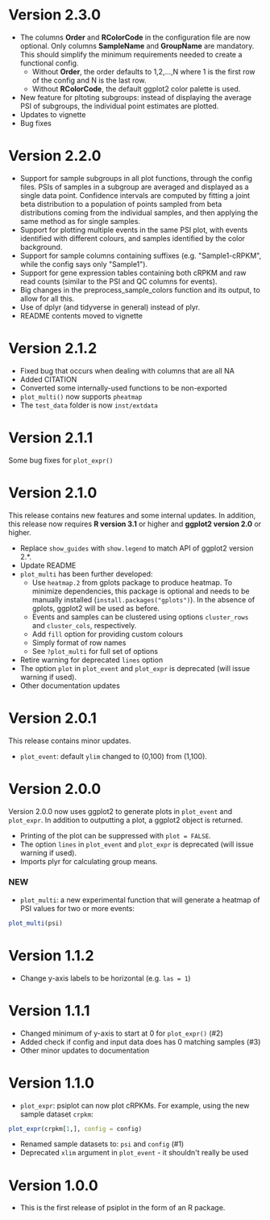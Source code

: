 # Version 2.3.0
- The columns **Order** and **RColorCode** in the configuration file are now optional.
Only columns **SampleName** and **GroupName** are mandatory.
This should simplify the minimum requirements needed to create a functional config.
  - Without **Order**, the order defaults to 1,2,...,N where 1 is the first row of the config
  and N is the last row.
  - Without **RColorCode**, the default ggplot2 color palette is used.
- New feature for pltoting subgroups: instead of displaying the average PSI of subgroups,
the individual point estimates are plotted.
- Updates to vignette
- Bug fixes

# Version 2.2.0

- Support for sample subgroups in all plot functions, through the config files. PSIs of samples in a subgroup are averaged and displayed as a single data point. Confidence intervals are computed by fitting a joint beta distribution to a population of points sampled from beta distributions coming from the individual samples, and then applying the same method as for single samples.
- Support for plotting multiple events in the same PSI plot, with events identified with different colours, and samples identified by the color background.
- Support for sample columns containing suffixes (e.g. "Sample1-cRPKM", while the config says only "Sample1").
- Support for gene expression tables containing both cRPKM and raw read counts (similar to the PSI and QC columns for events).
- Big changes in the preprocess_sample_colors function and its output, to allow for all this.
- Use of dplyr (and tidyverse in general) instead of plyr.
- README contents moved to vignette

# Version 2.1.2

- Fixed bug that occurs when dealing with columns that are all NA
- Added CITATION
- Converted some internally-used functions to be non-exported
- `plot_multi()` now supports `pheatmap`
- The `test_data` folder is now `inst/extdata`

# Version 2.1.1

Some bug fixes for `plot_expr()`

# Version 2.1.0

This release contains new features and some internal updates. In addition, this release now requires **R version 3.1** or higher and **ggplot2 version 2.0** or higher.

- Replace `show_guides` with `show.legend` to match API of ggplot2 version 2.*.  
- Update README
- `plot_multi` has been further developed: 
  - Use `heatmap.2` from gplots package to produce heatmap. To minimize dependencies, this package is optional and needs to be manually installed (`install.packages("gplots")`). In the absence of gplots, ggplot2 will be used as before.
  - Events and samples can be clustered using options `cluster_rows` and `cluster_cols`, respectively.
  - Add `fill` option for providing custom colours
  - Simply format of row names
  - See `?plot_multi` for full set of options
- Retire warning for deprecated `lines` option
- The option `plot` in `plot_event` and `plot_expr` is deprecated (will issue warning if used). 
- Other documentation updates


# Version 2.0.1

This release contains minor updates.

- `plot_event`: default `ylim` changed to (0,100) from (1,100).

# Version 2.0.0

Version 2.0.0 now uses ggplot2 to generate plots in `plot_event` and
`plot_expr`. In addition to outputting a plot, a ggplot2 object is returned.

- Printing of the plot can be suppressed with `plot = FALSE`.
- The option `lines` in `plot_event` and `plot_expr` is deprecated (will issue
  warning if used).
- Imports plyr for calculating group means.

### NEW
- `plot_multi`: a new experimental function that will generate a heatmap of PSI
  values for two or more events:
```r
plot_multi(psi)
```

# Version 1.1.2

- Change y-axis labels to be horizontal (e.g. `las = 1`)

# Version 1.1.1

- Changed minimum of y-axis to start at 0 for `plot_expr()` (#2)
- Added check if config and input data does has 0 matching samples (#3)
- Other minor updates to documentation

# Version 1.1.0

- `plot_expr`: psiplot can now plot cRPKMs. For example, using the new sample
  dataset `crpkm`:
```r
plot_expr(crpkm[1,], config = config)
``` 
- Renamed sample datasets to: `psi` and `config` (#1)
- Deprecated `xlim` argument in `plot_event` - it shouldn't really be used

# Version 1.0.0

- This is the first release of psiplot in the form of an R package.
